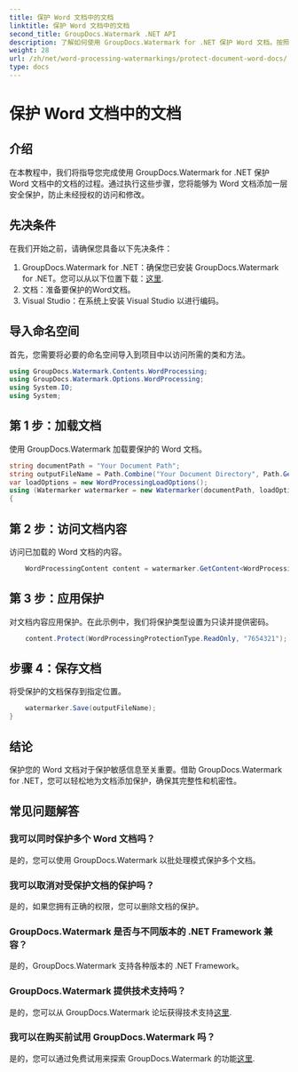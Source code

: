 ```yaml
---
title: 保护 Word 文档中的文档
linktitle: 保护 Word 文档中的文档
second_title: GroupDocs.Watermark .NET API
description: 了解如何使用 GroupDocs.Watermark for .NET 保护 Word 文档。按照我们的分步教程轻松增强文档的安全性。
weight: 28
url: /zh/net/word-processing-watermarkings/protect-document-word-docs/
type: docs
---
```

# 保护 Word 文档中的文档

## 介绍
在本教程中，我们将指导您完成使用 GroupDocs.Watermark for .NET 保护 Word 文档中的文档的过程。通过执行这些步骤，您将能够为 Word 文档添加一层安全保护，防止未经授权的访问和修改。
## 先决条件
在我们开始之前，请确保您具备以下先决条件：
1.  GroupDocs.Watermark for .NET：确保您已安装 GroupDocs.Watermark for .NET。您可以从以下位置下载：[这里](https://releases.groupdocs.com/Watermark/net/).
2. 文档：准备要保护的Word文档。
3. Visual Studio：在系统上安装 Visual Studio 以进行编码。

## 导入命名空间
首先，您需要将必要的命名空间导入到项目中以访问所需的类和方法。
```csharp
using GroupDocs.Watermark.Contents.WordProcessing;
using GroupDocs.Watermark.Options.WordProcessing;
using System.IO;
using System;
```
## 第 1 步：加载文档
使用 GroupDocs.Watermark 加载要保护的 Word 文档。
```csharp
string documentPath = "Your Document Path";
string outputFileName = Path.Combine("Your Document Directory", Path.GetFileName(documentPath));
var loadOptions = new WordProcessingLoadOptions();
using (Watermarker watermarker = new Watermarker(documentPath, loadOptions))
{
```
## 第 2 步：访问文档内容
访问已加载的 Word 文档的内容。
```csharp
    WordProcessingContent content = watermarker.GetContent<WordProcessingContent>();
```
## 第 3 步：应用保护
对文档内容应用保护。在此示例中，我们将保护类型设置为只读并提供密码。
```csharp
    content.Protect(WordProcessingProtectionType.ReadOnly, "7654321");
```
## 步骤 4：保存文档
将受保护的文档保存到指定位置。
```csharp
    watermarker.Save(outputFileName);
}
```

## 结论
保护您的 Word 文档对于保护敏感信息至关重要。借助 GroupDocs.Watermark for .NET，您可以轻松地为文档添加保护，确保其完整性和机密性。
## 常见问题解答
### 我可以同时保护多个 Word 文档吗？
是的，您可以使用 GroupDocs.Watermark 以批处理模式保护多个文档。
### 我可以取消对受保护文档的保护吗？
是的，如果您拥有正确的权限，您可以删除文档的保护。
### GroupDocs.Watermark 是否与不同版本的 .NET Framework 兼容？
是的，GroupDocs.Watermark 支持各种版本的 .NET Framework。
### GroupDocs.Watermark 提供技术支持吗？
是的，您可以从 GroupDocs.Watermark 论坛获得技术支持[这里](https://forum.groupdocs.com/c/watermark/19).
### 我可以在购买前试用 GroupDocs.Watermark 吗？
是的，您可以通过免费试用来探索 GroupDocs.Watermark 的功能[这里](https://releases.groupdocs.com/).